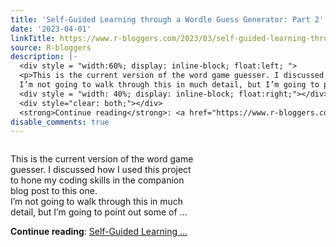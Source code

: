 ```yaml
---
title: 'Self-Guided Learning through a Wordle Guess Generator: Part 2'
date: '2023-04-01'
linkTitle: https://www.r-bloggers.com/2023/03/self-guided-learning-through-a-wordle-guess-generator-part-2/
source: R-bloggers
description: |-
  <div style = "width:60%; display: inline-block; float:left; ">
  <p>This is the current version of the word game guesser. I discussed how I used this project to hone my coding skills in the companion blog post to this one.<br />
  I’m not going to walk through this in much detail, but I’m going to point out some of ...</p></div>
  <div style = "width: 40%; display: inline-block; float:right;"></div>
  <div style="clear: both;"></div>
  <strong>Continue reading</strong>: <a href="https://www.r-bloggers.com/2023/03/self-guided-learning-through-a-wordle-guess-generator-part-2/">Self-Guided Learning ...
disable_comments: true
---
```

<div style = "width:60%; display: inline-block; float:left; ">
<p>This is the current version of the word game guesser. I discussed how I used this project to hone my coding skills in the companion blog post to this one.<br />
I’m not going to walk through this in much detail, but I’m going to point out some of ...</p></div>
<div style = "width: 40%; display: inline-block; float:right;"></div>
<div style="clear: both;"></div>
<strong>Continue reading</strong>: <a href="https://www.r-bloggers.com/2023/03/self-guided-learning-through-a-wordle-guess-generator-part-2/">Self-Guided Learning ...